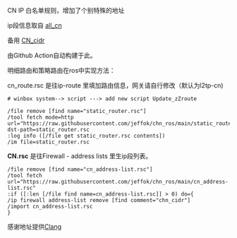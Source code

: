 CN IP 白名单规则，增加了个别特殊的地址

ip段信息取自 [all_cn](https://ispip.clang.cn/all_cn.txt)

备用 [CN_cidr](http://www.iwik.org/ipcountry/CN.cidr)

由Github Action自动构建于此。

明细路由和策略路由在ros中实现方法：

cn_route.rsc 是往ip-route 里填加路由信息，网关请自行修改（默认为l2tp-cn)
```
# winbox system--> script ---> add new script Update_zZroute

/file remove [find name="static_router.rsc"]
/tool fetch mode=http url="https://raw.githubusercontent.com/jeffok/chn_ros/main/static_router.rsc"\
dst-path=static_router.rsc 
:log info ([/file get static_router.rsc contents]) 
/im file=static_router.rsc
```

**CN.rsc** 是往Firewall - address lists 里生ip段列表。
```
/file remove [find name="cn_address-list.rsc"]
/tool fetch url="https://raw.githubusercontent.com/jeffok/chn_ros/main/cn_address-list.rsc"
:if ([:len [/file find name=cn_address-list.rsc]] > 0) do={
/ip firewall address-list remove [find comment="chn_cidr"]
/import cn_address-list.rsc
}
```

感谢地址提供[Clang](https://ispip.clang.cn/)